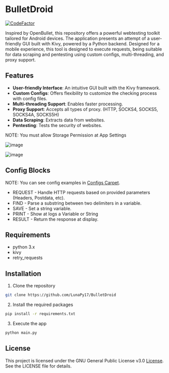 BulletDroid
=======
[![CodeFactor](https://www.codefactor.io/repository/github/lunapy17/bulletdroid/badge)](https://www.codefactor.io/repository/github/lunapy17/bulletdroid)

Inspired by OpenBullet, this repository offers a powerful webtesting toolkit tailored for Android devices. The application presents an attempt of a user-friendly GUI built with Kivy, powered by a Python backend. Designed for a mobile experience, this tool is designed to execute requests, being suitable for data scraping and pentesting using custom configs, multi-threading, and proxy support.

## Features

- **User-friendly Interface**: An intuitive GUI built with the Kivy framework.
- **Custom Configs**: Offers flexibility to customize the checking process with config files.
- **Multi-threading Support**: Enables faster processing.
- **Proxy Support**: Accepts all types of proxy. (HTTP, SOCKS4, SOCKS5, SOCKS4A, SOCKS5H)
- **Data Scraping**: Extracts data from websites.
- **Pentesting**: Tests the security of websites.

NOTE: You must allow Storage Permission at App Settings

![image](https://github.com/LunaPy17/BulletDroid/assets/69711934/eedb332d-4c07-4f4d-9973-8ba39502c9b1)

![image](https://github.com/LunaPy17/BulletDroid/assets/69711934/591b7d87-2d3d-4e2a-b851-337ff98d9d99)

## Config Blocks

NOTE: You can see config examples in [Configs Carpet](https://github.com/LunaPy17/BulletDroid/tree/main/configs).

* REQUEST - Handle HTTP requests based on provided parameters (Headers, Postdata, etc).
* FIND - Parse a substring between two delimiters in a variable.
* SAVE - Set a string variable.
* PRINT - Show at logs a Variable or String
* RESULT - Return the response at display.

## Requirements

* python 3.x
* kivy
* retry_requests

## Installation

1. Clone the repository
```bash
git clone https://github.com/LunaPy17/BulletDroid
```

2. Install the required packages
```bash
pip install -r requirements.txt
```

3. Execute the app
```bash
python main.py
```

## License

This project is licensed under the GNU General Public License v3.0 [License](https://github.com/LunaPy17/BulletDroid/blob/main/LICENSE). See the LICENSE file for details.